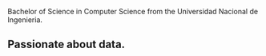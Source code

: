 Bachelor of Science in Computer Science from the Universidad Nacional de Ingenieria.
## Passionate about data.
